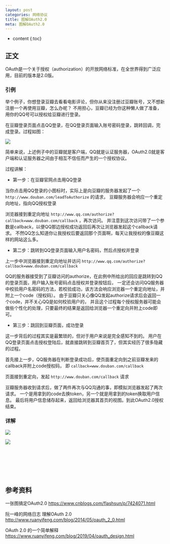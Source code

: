 ```yaml
---
layout: post
categories: 网络协议
title: 图解OAuth2.0
meta: 图解OAuth2.0
---
```

* content
{:toc}
  
## 正文

OAuth是一个关于授权（authorization）的开放网络标准，在全世界得到广泛应用，目前的版本是2.0版。

### 引例

举个例子，你想登录豆瓣去看看电影评论，但你从来没注册过豆瓣账号，又不想新注册一个再使用豆瓣，怎么办呢？
不用担心，豆瓣已经为你这种懒人做了准备，用你的QQ号可以授权给豆瓣进行登录。

在豆瓣登录页面点击QQ登录，在QQ登录页面输入账号密码登录，跳转回调，完成登录。过程如图：

![]({{site.baseurl}}/images/20220510/20220510110343.png)

简单来说，上述例子中的豆瓣就是客户端，QQ就是认证服务器，OAuth2.0就是客户端和认证服务器之间由于相互不信任而产生的一个授权协议。

过程讲解：

* 第一步：在豆瓣官网点击用QQ登录

当你点击用QQ登录的小图标时，实际上是向豆瓣的服务器发起了一个 `http://www.douban.com/leadToAuthorize` 的请求，
豆瓣服务器会响应一个重定向地址，指向QQ授权登录

浏览器接到重定向地址 `http://www.qq.com/authorize?callback=www.douban.com/callback` ，再次访问。
并注意到这次访问带了一个参数是callback，以便QQ那边授权成功返回后再次让浏览器发起这个callback请求。
不然QQ怎么知道你让我授权后要返回那个页面啊，每天让我授权的像豆瓣这样的网站这么多。

* 第二步：跳转到QQ登录页面输入用户名密码，然后点授权并登录

上一步中浏览器接到重定向地址并访问 `http://www.qq.com/authorize?callback=www.douban.com/callback`

QQ的服务器接受到了豆瓣访问的authorize，在此例中所给出的回应是跳转到QQ的登录页面，用户输入账号密码点击授权并登录按钮后，
一定还会访问QQ服务器中校验用户名密码的方法，若校验成功，该方法会响应浏览器一个重定向地址，并附上一个code（授权码）。
由于豆瓣只关心像QQ发起authorize请求后会返回一个code，并不关心QQ是如何校验用户的，
并且这个过程每个授权服务器可能会做些个性化的处理，只要最终的结果是返回给浏览器一个重定向并附上code即可。

* 第三步：跳回到豆瓣页面，成功登录

这一步背后的过程其实是最繁琐的，但对于用户来说是完全感知不到的。
用户在QQ登录页面点击授权登陆后，就直接跳转到豆瓣首页了，但其实经历了很多隐藏的过程。

首先接上一步，QQ服务器在判断登录成功后，使页面重定向到之前豆瓣发来的callback并附上code授权码，
即 `callback=www.douban.com/callback` 

页面接到重定向，发起 `http://www.douban.com/callback` 请求

豆瓣服务器收到请求后，做了两件再次与QQ沟通的事，即模拟浏览器发起了两次请求。
一个是用拿到的code去换token，另一个就是用拿到的token换取用户信息。
最后将用户信息储存起来，返回给浏览器其首页的视图。到此OAuth2.0授权结束。

### 详解

![]({{site.baseurl}}/images/20220510/20220510110380.png)

![]({{site.baseurl}}/images/20220510/20220510110384.png)



<br/><br/><br/><br/><br/>
## 参考资料

一张图搞定OAuth2.0 <https://www.cnblogs.com/flashsun/p/7424071.html>

阮一峰的网络日志 理解OAuth 2.0 <http://www.ruanyifeng.com/blog/2014/05/oauth_2_0.html>

OAuth 2.0 的一个简单解释 <https://www.ruanyifeng.com/blog/2019/04/oauth_design.html>

